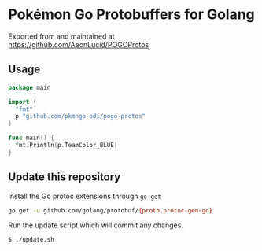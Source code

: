 # Pokémon Go Protobuffers for Golang
Exported from and maintained at https://github.com/AeonLucid/POGOProtos

## Usage

```go
package main

import (
  "fmt"
  p "github.com/pkmngo-odi/pogo-protos"
)

func main() {
  fmt.Println(p.TeamColor_BLUE)
}
```

## Update this repository
Install the Go protoc extensions through `go get`

```bash
go get -u github.com/golang/protobuf/{proto,protoc-gen-go}
```

Run the update script which will commit any changes.

```bash
$ ./update.sh
```
